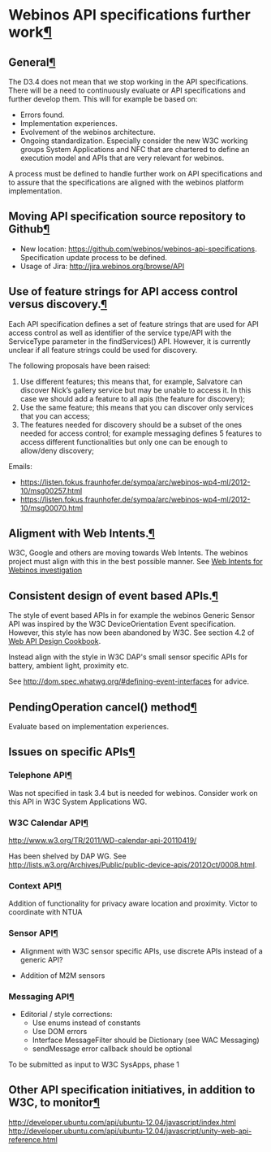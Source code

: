 Webinos API specifications further work[¶](#Webinos-API-specifications-further-work)
====================================================================================

General[¶](#General)
--------------------

The D3.4 does not mean that we stop working in the API specifications.
There will be a need to continuously evaluate or API specifications and
further develop them. This will for example be based on:

-   Errors found.
-   Implementation experiences.
-   Evolvement of the webinos architecture.
-   Ongoing standardization. Especially consider the new W3C working
    groups System Applications and NFC that are chartered to define an
    execution model and APIs that are very relevant for webinos.

A process must be defined to handle further work on API specifications
and to assure that the specifications are aligned with the webinos
platform implementation.

Moving API specification source repository to Github[¶](#Moving-API-specification-source-repository-to-Github)
--------------------------------------------------------------------------------------------------------------

-   New location:
    <https://github.com/webinos/webinos-api-specifications>.
    Specification update process to be defined.
-   Usage of Jira: <http://jira.webinos.org/browse/API>

Use of feature strings for API access control versus discovery.[¶](#Use-of-feature-strings-for-API-access-control-versus-discovery)
-----------------------------------------------------------------------------------------------------------------------------------

Each API specification defines a set of feature strings that are used
for API access control as well as identifier of the service type/API
with the ServiceType parameter in the findServices() API. However, it is
currently unclear if all feature strings could be used for discovery.

The following proposals have been raised:

1.  Use different features; this means that, for example, Salvatore can
    discover Nick’s gallery service but may be unable to access it. In
    this case we should add a feature to all apis (the feature for
    discovery);
2.  Use the same feature; this means that you can discover only services
    that you can access;
3.  The features needed for discovery should be a subset of the ones
    needed for access control; for example messaging defines 5 features
    to access different functionalities but only one can be enough to
    allow/deny discovery;

Emails:

-   <https://listen.fokus.fraunhofer.de/sympa/arc/webinos-wp4-ml/2012-10/msg00257.html>
-   <https://listen.fokus.fraunhofer.de/sympa/arc/webinos-wp4-ml/2012-10/msg00070.html>

Aligment with Web Intents.[¶](#Aligment-with-Web-Intents)
---------------------------------------------------------

W3C, Google and others are moving towards Web Intents. The webinos
project must align with this in the best possible manner. See [Web
Intents for Webinos
investigation](/t3-4/wiki/Web_Intents_for_Webinos_investigation)

Consistent design of event based APIs.[¶](#Consistent-design-of-event-based-APIs)
---------------------------------------------------------------------------------

The style of event based APIs in for example the webinos Generic Sensor
API was inspired by the W3C DeviceOrientation Event specification.
However, this style has now been abandoned by W3C. See section 4.2 of
[Web API Design
Cookbook](http://darobin.github.com/api-design-cookbook/).

Instead align with the style in W3C DAP's small sensor specific APIs for
battery, ambient light, proximity etc.

See <http://dom.spec.whatwg.org/#defining-event-interfaces> for advice.

PendingOperation cancel() method[¶](#PendingOperation-cancel-method)
--------------------------------------------------------------------

Evaluate based on implementation experiences.

Issues on specific APIs[¶](#Issues-on-specific-APIs)
----------------------------------------------------

### Telephone API[¶](#Telephone-API)

Was not specified in task 3.4 but is needed for webinos. Consider work
on this API in W3C System Applications WG.

### W3C Calendar API[¶](#W3C-Calendar-API)

<http://www.w3.org/TR/2011/WD-calendar-api-20110419/>

Has been shelved by DAP WG. See
<http://lists.w3.org/Archives/Public/public-device-apis/2012Oct/0008.html>.

### Context API[¶](#Context-API)

Addition of functionality for privacy aware location and proximity.
Victor to coordinate with NTUA

### Sensor API[¶](#Sensor-API)

-   Alignment with W3C sensor specific APIs, use discrete APIs instead
    of a generic API?

<!-- -->

-   Addition of M2M sensors

### Messaging API[¶](#Messaging-API)

-   Editorial / style corrections:
    -   Use enums instead of constants
    -   Use DOM errors
    -   Interface MessageFilter should be Dictionary (see WAC Messaging)
    -   sendMessage error callback should be optional

To be submitted as input to W3C SysApps, phase 1

Other API specification initiatives, in addition to W3C, to monitor[¶](#Other-API-specification-initiatives-in-addition-to-W3C-to-monitor)
------------------------------------------------------------------------------------------------------------------------------------------

<http://developer.ubuntu.com/api/ubuntu-12.04/javascript/index.html>\
<http://developer.ubuntu.com/api/ubuntu-12.04/javascript/unity-web-api-reference.html>

